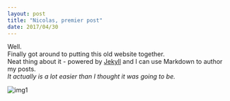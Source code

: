 ```yaml
---
layout: post
title: "Nicolas, premier post"
date: 2017/04/30
---
```


[img1]: http://iboogeek.com/958-thickbox_square_zen/akira-tao-pai-pai.jpg

Well.   
Finally got around to putting this old website together.    
Neat thing about it - powered by [Jekyll](http://jekyllrb.com) and I can use Markdown to author my posts.   
*It actually is a lot easier than I thought it was going to be.*

![img1]
